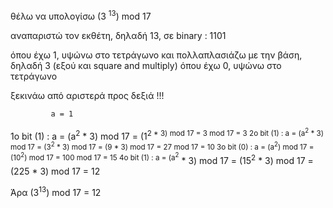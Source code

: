 θέλω να υπολογίσω (3 <sup>13</sup>) mod 17

αναπαριστώ τον εκθέτη, δηλαδή 13, σε binary : 1101

όπου έχω 1, υψώνω στο τετράγωνο και πολλαπλασιάζω με την βάση, δηλαδή 3 (εξού και square and multiply)
όπου έχω 0, υψώνω στο τετράγωνο

ξεκινάω από αριστερά προς δεξιά !!!

			 a = 1
1ο bit (1) : a = (a<sup>2</sup> * 3) mod 17 = (1<sup>2 * 3) mod 17 = 3 mod 17 = 3
2ο bit (1) : a = (a<sup>2</sup> * 3) mod 17 = (3<sup>2</sup> * 3) mod 17 = (9 * 3) mod 17 = 27 mod 17 = 10
3ο bit (0) : a = (a<sup>2</sup>) mod 17 = (10<sup>2</sup>) mod 17 = 100 mod 17 = 15
4ο bit (1) : a = (a<sup>2</sup></sup> * 3) mod 17 = (15<sup>2</sup> * 3) mod 17 = (225 * 3) mod 17 = 12

Άρα (3<sup>13</sup>) mod 17 = 12


